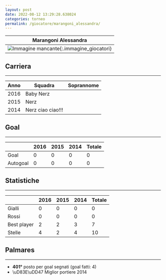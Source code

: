 ```yaml
---
layout: post
date: 2022-08-12 13:29:28.638024
categories: torneo
permalink: /giocatore/marangoni_alessandra/
---
```

<link rel='stylesheets' href='./../assets/giocatori.css'>

| Marangoni Alessandra |
|:-----:|
| ![Immagine mancante]('./../../assets/giocatori/marangoni_alessandra.png){:.immagine_giocatori} |


## Carriera
----

|Anno|Squadra|Soprannome|
|:---:|---|---|
|2016|Baby Nerz||
|2015|Nerz||
|2014|Nerz ciao ciao!!!||


## Goal
----

| |2016|2015|2014| Totale |
|---|---|---|---|---|
|Goal|0|0|0|0|
|Autogoal|0|0|0|0|


## Statistiche
----

| |2016|2015|2014| Totale |
|---|---|---|---|---|
|Gialli|0|0|0|0|
|Rossi|0|0|0|0|
|Best player|2|2|3|7|
|Stelle|4|2|4|10|


## Palmares
----

- **401°** posto per goal segnati (goal fatti: 4)
- \uD83E\uDD47 Miglior portiere 2014